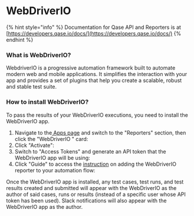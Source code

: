 # WebDriverIO

{% hint style="info" %}
Documentation for Qase API and Reporters is at [https://developers.qase.io/docs/](https://developers.qase.io/docs/)
{% endhint %}

### What is WebDriverIO?

WebdriverIO is a progressive automation framework built to automate modern web and mobile applications. It simplifies the interaction with your app and provides a set of plugins that help you create a scalable, robust and stable test suite.

### How to install WebDriverIO?

To pass the results of your WebDriverIO executions, you need to install the WebDriverIO app.

1. Navigate to the[ Apps page](https://app.qase.io/apps) and switch to the "Reporters" section, then click the "WebDriverIO " card:
2. Click "Activate":
3. Switch to "Access Tokens" and generate an API token that the WebDriverIO app will be using:
4.  Click "Guide" to access the [instruction](https://github.com/qase-tms/qase-javascript/tree/main/qase-wdio) on adding the WebDriverIO reporter to your automation flow:



Once the WebDriverIO app is installed, any test cases, test runs, and test results created and submitted will appear with the WebDriverIO as the author of said cases, runs or results (instead of a specific user whose API token has been used). Slack notifications will also appear with the WebDriverIO app as the author.
